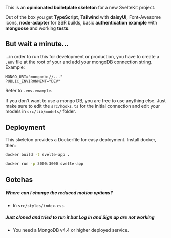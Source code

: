 This is an **opinionated boiletplate skeleton** for a new SvelteKit project.

Out of the box you get **TypeScript**, **Tailwind** with **daisyUI**, Font-Awesome icons, **node-adapter** for SSR builds, basic **authentication example** with **mongoose** and working **tests**.

## But wait a minute...

...in order to run this for development or production, you have to create a `.env` file at the root of your and add your mongoDB connection string. Example:

```
MONGO_URI="mongodb://..."
PUBLIC_ENVIRONMENT="DEV"
```

Refer to `.env.example`.

If you don't want to use a mongo DB, you are free to use anything else. Just make sure to edit the `src/hooks.ts` for the initial connection and edit your models in `src/lib/models/` folder.

## Deployment

This skeleton provides a Dockerfile for easy deployment. Install docker, then:

```bash
docker build -t svelte-app .
```

```bash
docker run -p 3000:3000 svelte-app
```

## Gotchas

##### Where can I change the reduced motion options?

- In `src/styles/index.css`.

##### Just cloned and tried to run it but Log in and Sign up are not working

- You need a MongoDB v4.4 or higher deployed service.
